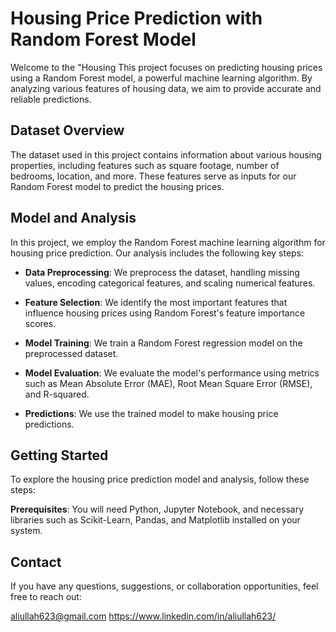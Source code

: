 # Housing Price Prediction with Random Forest Model

Welcome to the "Housing This project focuses on predicting housing prices using a Random Forest model, a powerful machine learning algorithm. By analyzing various features of housing data, we aim to provide accurate and reliable predictions.

## Dataset Overview

The dataset used in this project contains information about various housing properties, including features such as square footage, number of bedrooms, location, and more. These features serve as inputs for our Random Forest model to predict the housing prices.

## Model and Analysis

In this project, we employ the Random Forest machine learning algorithm for housing price prediction. Our analysis includes the following key steps:

- **Data Preprocessing**: We preprocess the dataset, handling missing values, encoding categorical features, and scaling numerical features.

- **Feature Selection**: We identify the most important features that influence housing prices using Random Forest's feature importance scores.

- **Model Training**: We train a Random Forest regression model on the preprocessed dataset.

- **Model Evaluation**: We evaluate the model's performance using metrics such as Mean Absolute Error (MAE), Root Mean Square Error (RMSE), and R-squared.

- **Predictions**: We use the trained model to make housing price predictions.

## Getting Started

To explore the housing price prediction model and analysis, follow these steps:

**Prerequisites**: You will need Python, Jupyter Notebook, and necessary libraries such as Scikit-Learn, Pandas, and Matplotlib installed on your system.

## Contact
If you have any questions, suggestions, or collaboration opportunities, feel free to reach out:

aliullah623@gmail.com
https://www.linkedin.com/in/aliullah623/

